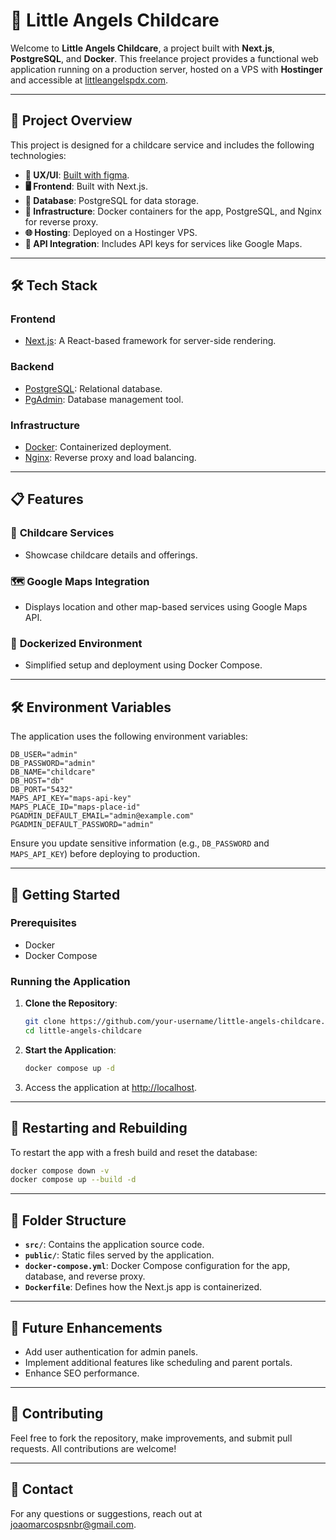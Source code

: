 # 👼 Little Angels Childcare

Welcome to **Little Angels Childcare**, a project built with **Next.js**, **PostgreSQL**, and **Docker**. This freelance project provides a functional web application running on a production server, hosted on a VPS with **Hostinger** and accessible at [littleangelspdx.com](http://littleangelspdx.com).

---

## 🚀 Project Overview

This project is designed for a childcare service and includes the following technologies:

- **🎨 UX/UI**: [Built with figma](https://www.figma.com/design/IX8DzbQVxrTqkvOoZHpx8k/LITTLE-ANGLES-CHILDCARE---Desktop?node-id=0-1&t=0FiNNWS0kdanluYu-1).
- **🖥️ Frontend**: Built with Next.js.
- **🐘 Database**: PostgreSQL for data storage.
- **🐳 Infrastructure**: Docker containers for the app, PostgreSQL, and Nginx for reverse proxy.
- **🌐 Hosting**: Deployed on a Hostinger VPS.
- **🔑 API Integration**: Includes API keys for services like Google Maps.

---

## 🛠️ Tech Stack

### **Frontend**
- [Next.js](https://nextjs.org/): A React-based framework for server-side rendering.

### **Backend**
- [PostgreSQL](https://www.postgresql.org/): Relational database.
- [PgAdmin](https://www.pgadmin.org/): Database management tool.

### **Infrastructure**
- [Docker](https://www.docker.com/): Containerized deployment.
- [Nginx](https://www.nginx.com/): Reverse proxy and load balancing.

---

## 📋 Features

### 🏫 **Childcare Services**
- Showcase childcare details and offerings.

### 🗺️ **Google Maps Integration**
- Displays location and other map-based services using Google Maps API.

### 🐳 **Dockerized Environment**
- Simplified setup and deployment using Docker Compose.

---

## 🛠️ Environment Variables

The application uses the following environment variables:

```plaintext
DB_USER="admin"
DB_PASSWORD="admin"
DB_NAME="childcare"
DB_HOST="db"
DB_PORT="5432"
MAPS_API_KEY="maps-api-key"
MAPS_PLACE_ID="maps-place-id"
PGADMIN_DEFAULT_EMAIL="admin@example.com"
PGADMIN_DEFAULT_PASSWORD="admin"
```

Ensure you update sensitive information (e.g., `DB_PASSWORD` and `MAPS_API_KEY`) before deploying to production.

---

## 🚀 Getting Started

### Prerequisites
- Docker
- Docker Compose

### Running the Application

1. **Clone the Repository**:
   ```bash
   git clone https://github.com/your-username/little-angels-childcare.git
   cd little-angels-childcare
   ```

2. **Start the Application**:
   ```bash
   docker compose up -d
   ```

3. Access the application at [http://localhost](http://localhost).

---

## 🔄 Restarting and Rebuilding

To restart the app with a fresh build and reset the database:

```bash
docker compose down -v
docker compose up --build -d
```

---

## 📂 Folder Structure

- **`src/`**: Contains the application source code.
- **`public/`**: Static files served by the application.
- **`docker-compose.yml`**: Docker Compose configuration for the app, database, and reverse proxy.
- **`Dockerfile`**: Defines how the Next.js app is containerized.

---

## 📖 Future Enhancements

- Add user authentication for admin panels.
- Implement additional features like scheduling and parent portals.
- Enhance SEO performance.

---

## 🤝 Contributing

Feel free to fork the repository, make improvements, and submit pull requests. All contributions are welcome!

---

## 💬 Contact

For any questions or suggestions, reach out at [joaomarcospsnbr@gmail.com](mailto:joaomarcospsnbr@gmail.com).
